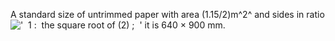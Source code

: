 A standard size of untrimmed paper with area (1.15/2)m^2^ and sides in
ratio
!['  1 :  the square root of (2) ;  '](../dictionary/equation_images/4165.1..png)
it is 640 × 900 mm.
